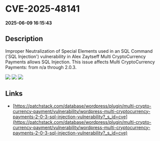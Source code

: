 # CVE-2025-48141

**2025-06-09 16:15:43**

## Description
Improper Neutralization of Special Elements used in an SQL Command ('SQL Injection') vulnerability in Alex Zaytseff Multi CryptoCurrency Payments allows SQL Injection. This issue affects Multi CryptoCurrency Payments: from n/a through 2.0.3.

![](https://img.shields.io/static/v1?label=Score&message=9.3&color=red)
![](https://img.shields.io/static/v1?label=Severity&message=CRITICAL&color=red)
![](https://img.shields.io/static/v1?label=CWE&message=SQL&color=green)

## Links
- [https://patchstack.com/database/wordpress/plugin/multi-crypto-currency-payment/vulnerability/wordpress-multi-cryptocurrency-payments-2-0-3-sql-injection-vulnerability?_s_id=cve](https://patchstack.com/database/wordpress/plugin/multi-crypto-currency-payment/vulnerability/wordpress-multi-cryptocurrency-payments-2-0-3-sql-injection-vulnerability?_s_id=cve)
